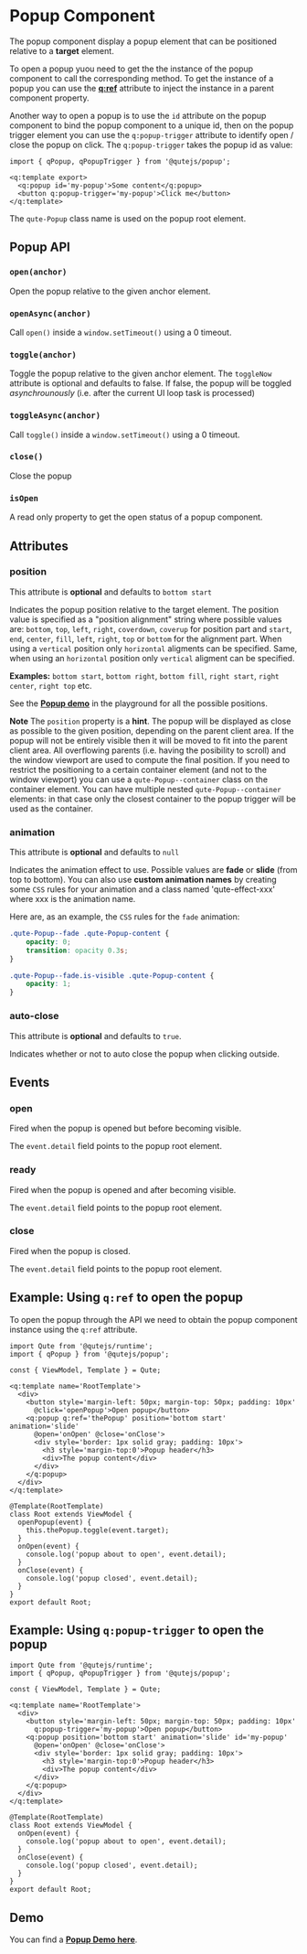 # Popup Component

The popup component display a popup element that can be positioned relative to a **target** element.

To open a popup yuou need to get the the instance of the popup component to call the corresponding method. To get the instance of a popup you can use the **[q:ref](#/attributes/q-ref)** attribute to inject the instance in a parent component property.

Another way to open a popup is to use the `id` attribute on the popup component to bind the popup component to a unique id, then on the popup trigger element you can use the `q:popup-trigger` attribute to identify open / close the popup on click. The `q:popup-trigger` takes the popup id as value:

```jsq-norun
import { qPopup, qPopupTrigger } from '@qutejs/popup';

<q:template export>
  <q:popup id='my-popup'>Some content</q:popup>
  <button q:popup-trigger='my-popup'>Click me</button>
</q:template>

```

The `qute-Popup` class name is used on the popup root element.

## Popup API

### `open(anchor)`

Open the popup relative to the given anchor element.

### `openAsync(anchor)`
Call `open()` inside a `window.setTimeout()` using a 0 timeout.

### `toggle(anchor)`

Toggle the popup relative to the given anchor element. The `toggleNow` attribute is optional and defaults to false. If false, the popup will be toggled _asynchrounously_ (i.e. after the current UI loop task is processed)

### `toggleAsync(anchor)`
Call `toggle()` inside a `window.setTimeout()` using a 0 timeout.

### `close()`

Close the popup

### `isOpen`

A read only property to get the open status of a popup component.

## Attributes

### position

This attribute is **optional** and defaults to `bottom start`

Indicates the popup position relative to the target element. The position value is specified as a "position alignment" string where possible values are: `bottom`, `top`, `left`, `right`, `coverdown`, `coverup` for position part and `start`, `end`, `center`, `fill`, `left`, `right`, `top` or `bottom` for the alignment part. When using a `vertical` position only `horizontal` aligments can be specified. Same, when using an `horizontal` position only `vertical` aligment can be specified.

**Examples:** `bottom start`, `bottom right`, `bottom fill`, `right start`, `right center`, `right top` etc.

See the **[Popup demo](playground/index.html#popup-demo)** in the playground for all the possible positions.

**Note** The `position` property is a **hint**. The popup will be displayed as close as possible to the given position, depending on the parent client area. If the popup will not be entirely visible then it will  be moved to fit into the parent client area. All overflowing parents (i.e. having the posibility to scroll) and the window viewport are used to compute the final position. If you need to restrict the positioning to a certain container element (and not to the window viewport) you can use a `qute-Popup--container` class on the container element. You can have multiple nested `qute-Popup--container` elements: in that case only the closest container to the popup trigger will be used as the container.

### animation

This attribute is **optional** and defaults to `null`

Indicates the animation effect to use. Possible values are **fade** or **slide** (from top to bottom).
You can also use **custom animation names** by creating some `CSS` rules for your animation and a class named 'qute-effect-xxx' where xxx is the animation name.


Here are, as an example, the `CSS` rules for the `fade` animation:

```css
.qute-Popup--fade .qute-Popup-content {
    opacity: 0;
    transition: opacity 0.3s;
}

.qute-Popup--fade.is-visible .qute-Popup-content {
    opacity: 1;
}
```

### auto-close

This attribute is **optional** and defaults to `true`.

Indicates whether or not to auto close the popup when clicking outside.

## Events

### open

Fired when the popup is opened but before becoming visible.

The `event.detail` field points to the popup root element.

### ready

Fired when the popup is opened and after becoming visible.

The `event.detail` field points to the popup root element.

### close

Fired when the popup is closed.

The `event.detail` field points to the popup root element.

## Example: Using `q:ref` to open the popup

To open the popup through the API we need to obtain the popup component instance using the `q:ref` attribute.

```jsq
import Qute from '@qutejs/runtime';
import { qPopup } from '@qutejs/popup';

const { ViewModel, Template } = Qute;

<q:template name='RootTemplate'>
  <div>
    <button style='margin-left: 50px; margin-top: 50px; padding: 10px'
      @click='openPopup'>Open popup</button>
    <q:popup q:ref='thePopup' position='bottom start' animation='slide'
      @open='onOpen' @close='onClose'>
      <div style='border: 1px solid gray; padding: 10px'>
        <h3 style='margin-top:0'>Popup header</h3>
        <div>The popup content</div>
      </div>
    </q:popup>
  </div>
</q:template>

@Template(RootTemplate)
class Root extends ViewModel {
  openPopup(event) {
    this.thePopup.toggle(event.target);
  }
  onOpen(event) {
    console.log('popup about to open', event.detail);
  }
  onClose(event) {
    console.log('popup closed', event.detail);
  }
}
export default Root;
```

## Example: Using `q:popup-trigger` to open the popup

```jsq
import Qute from '@qutejs/runtime';
import { qPopup, qPopupTrigger } from '@qutejs/popup';

const { ViewModel, Template } = Qute;

<q:template name='RootTemplate'>
  <div>
    <button style='margin-left: 50px; margin-top: 50px; padding: 10px'
      q:popup-trigger='my-popup'>Open popup</button>
    <q:popup position='bottom start' animation='slide' id='my-popup'
      @open='onOpen' @close='onClose'>
      <div style='border: 1px solid gray; padding: 10px'>
        <h3 style='margin-top:0'>Popup header</h3>
        <div>The popup content</div>
      </div>
    </q:popup>
  </div>
</q:template>

@Template(RootTemplate)
class Root extends ViewModel {
  onOpen(event) {
    console.log('popup about to open', event.detail);
  }
  onClose(event) {
    console.log('popup closed', event.detail);
  }
}
export default Root;
```

## Demo

You can find a **[Popup Demo here](#/examples/popup-demo)**.
